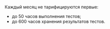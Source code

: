 Каждый месяц не тарифицируются первые:
* до 50 часов выполнения тестов;
* до 600 часов хранения результатов тестов.